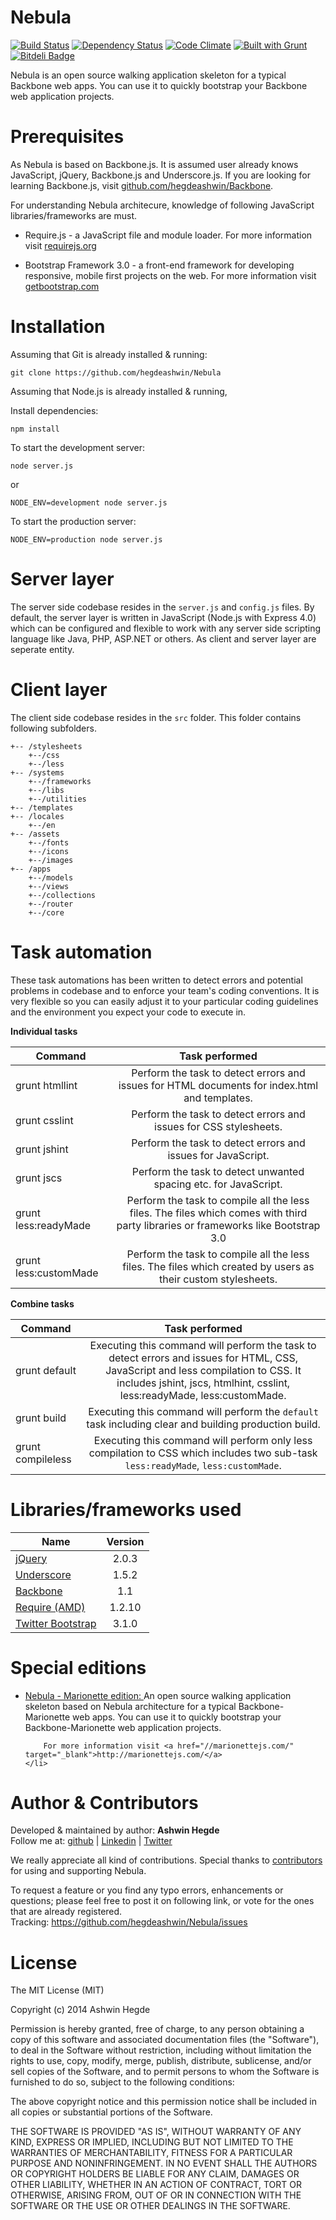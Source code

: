 # Nebula 

[![Build Status](http://travis-ci.org/hegdeashwin/Nebula.png?branch=master)](http://travis-ci.org/hegdeashwin/Nebula)   [![Dependency Status](http://gemnasium.com/hegdeashwin/Nebula.png)](http://gemnasium.com/hegdeashwin/Nebula)  [![Code Climate](http://codeclimate.com/repos/52fa1e95e30ba07f52002102/badges/a73df6c9e5472e6b867d/gpa.png)](http://codeclimate.com/repos/52fa1e95e30ba07f52002102/feed)   [![Built with Grunt](http://cdn.gruntjs.com/builtwith.png)](http://gruntjs.com/) 
[![Bitdeli Badge](https://d2weczhvl823v0.cloudfront.net/hegdeashwin/nebula/trend.png)](https://bitdeli.com/free "Bitdeli Badge")


Nebula is an open source walking application skeleton for a typical Backbone web apps. You can use it to quickly bootstrap your Backbone web application projects.

Prerequisites
=============
As Nebula is based on Backbone.js. It is assumed user already knows JavaScript, jQuery, Backbone.js and Underscore.js.
If you are looking for learning Backbone.js, visit <a href="//github.com/hegdeashwin/Backbone" target="_blank">github.com/hegdeashwin/Backbone</a>.

For understanding Nebula architecure, knowledge of following JavaScript libraries/frameworks are must.
<ul>
	<li>Require.js - a JavaScript file and module loader. For more information visit <a href="//requirejs.org/" target="_blank">requirejs.org</a></p></li>
	<li>Bootstrap Framework 3.0 - a front-end framework for developing responsive, mobile first projects on the web. For more information visit <a href="//getbootstrap.com/" target="_blank">getbootstrap.com</a></li>
</ul>

Installation
============
Assuming that Git is already installed & running:
```
git clone https://github.com/hegdeashwin/Nebula
```

Assuming that Node.js is already installed & running, 

Install dependencies:
```
npm install
```

To start the development server:
```
node server.js
```
or
```
NODE_ENV=development node server.js
```

To start the production server:
```
NODE_ENV=production node server.js
```

Server layer
============
The server side codebase resides in the ```server.js``` and ```config.js``` files. By default, the server layer is written in JavaScript (Node.js with Express 4.0) which can be configured and flexible to work with any server side scripting language like Java, PHP, ASP.NET or others. As client and server layer are seperate entity.

Client layer
============
The client side codebase resides in the ```src``` folder. This folder contains following subfolders.

```
+-- /stylesheets
	+--/css
	+--/less
+-- /systems
	+--/frameworks
	+--/libs
	+--/utilities
+-- /templates
+-- /locales
	+--/en
+-- /assets
	+--/fonts
	+--/icons
	+--/images
+-- /apps
	+--/models
	+--/views
	+--/collections
	+--/router
	+--/core
```

Task automation
===============
These task automations has been written to detect errors and potential problems in codebase and to enforce your team's coding conventions. It is very flexible so you can easily adjust it to your particular coding guidelines and the environment you expect your code to execute in.

**Individual tasks**

| Command                     | Task performed              |
| --------------------------- |:---------------------------:|
| grunt htmllint              | Perform the task to detect errors and issues for HTML documents for index.html and templates. |
| grunt csslint               | Perform the task to detect errors and issues for CSS stylesheets. |
| grunt jshint                | Perform the task to detect errors and issues for JavaScript. |
| grunt jscs                  | Perform the task to detect unwanted spacing etc. for JavaScript. |
| grunt less:readyMade        | Perform the task to compile all the less files. The files which comes with third party libraries or frameworks like Bootstrap 3.0 |
| grunt less:customMade       | Perform the task to compile all the less files. The files which created by users as their custom stylesheets.

**Combine tasks**

| Command                     | Task performed              |
| --------------------------- |:---------------------------:|
| grunt default               | Executing this command will perform the task to detect errors and issues for HTML, CSS, JavaScript and less compilation to CSS. It includes jshint, jscs, htmlhint, csslint, less:readyMade, less:customMade. |
| grunt build              	  | Executing this command will perform the ```default``` task including clear and building production build. |
| grunt compileless           | Executing this command will perform only less compilation to CSS which includes two sub-task ```less:readyMade```, ```less:customMade```. |

Libraries/frameworks used
=========================
| Name                        											 | Version        |
| ---------------------------------------------------------------------- |:--------------:|
| <a href="//jquery.com/" target="_blank">jQuery</a>        			 | 2.0.3 		  |
| <a href="//backbonejs.org/" target="_blank">Underscore</a>          	 | 1.5.2     	  |
| <a href="//underscorejs.org/" target="_blank">Backbone</a>          	 | 1.1 		      |
| <a href="//requirejs.org/" target="_blank">Require (AMD)</a>   		 | 1.2.10 		  |
| <a href="//getbootstrap.com/" target="_blank">Twitter Bootstrap</a>  	 | 3.1.0  		  |

Special editions
================
<ul>
	<li>
		<a href="//github.com/hegdeashwin/Nebula-Marionette-Edition" target="_blank">Nebula - Marionette edition: </a>An open source walking application skeleton based on Nebula architecture for a typical Backbone-Marionette web apps. You can use it to quickly bootstrap your Backbone-Marionette web application projects.

		For more information visit <a href="//marionettejs.com/" target="_blank">http://marionettejs.com/</a>
	</li>
</ul>

Author & Contributors
=====================
Developed &amp; maintained by author: <b>Ashwin Hegde</b><br>
Follow me at: <a href="https://github.com/hegdeashwin" target="_blank">github</a> | <a href="http://in.linkedin.com/in/hegdeashwin" target="_blank">Linkedin</a> | <a href="https://twitter.com/hegdeashwin3" target="_blank">Twitter</a>

We really appreciate all kind of contributions. Special thanks to <a href="//github.com/hegdeashwin/Nebula/graphs/contributors" target="_blank">contributors</a> for using and supporting Nebula.

To request a feature or you find any typo errors, enhancements or questions; please feel free to post it on following link, or vote for the ones that are already registered.
<br>Tracking: <a href="https://github.com/hegdeashwin/Nebula/issues" target="_blank">https://github.com/hegdeashwin/Nebula/issues</a>

License
=======
The MIT License (MIT)

Copyright (c) 2014 Ashwin Hegde

Permission is hereby granted, free of charge, to any person obtaining a copy of
this software and associated documentation files (the "Software"), to deal in
the Software without restriction, including without limitation the rights to
use, copy, modify, merge, publish, distribute, sublicense, and/or sell copies of
the Software, and to permit persons to whom the Software is furnished to do so,
subject to the following conditions:

The above copyright notice and this permission notice shall be included in all
copies or substantial portions of the Software.

THE SOFTWARE IS PROVIDED "AS IS", WITHOUT WARRANTY OF ANY KIND, EXPRESS OR
IMPLIED, INCLUDING BUT NOT LIMITED TO THE WARRANTIES OF MERCHANTABILITY, FITNESS
FOR A PARTICULAR PURPOSE AND NONINFRINGEMENT. IN NO EVENT SHALL THE AUTHORS OR
COPYRIGHT HOLDERS BE LIABLE FOR ANY CLAIM, DAMAGES OR OTHER LIABILITY, WHETHER
IN AN ACTION OF CONTRACT, TORT OR OTHERWISE, ARISING FROM, OUT OF OR IN
CONNECTION WITH THE SOFTWARE OR THE USE OR OTHER DEALINGS IN THE SOFTWARE.
